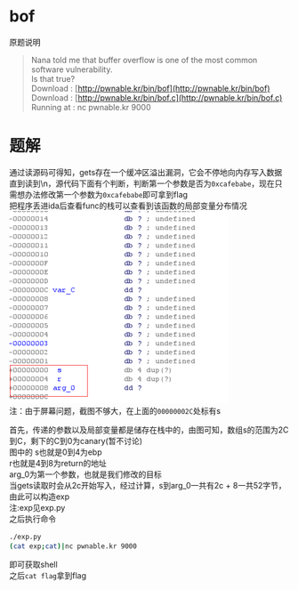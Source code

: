 # bof
原题说明  
>Nana told me that buffer overflow is one of the most common software vulnerability.  
Is that true?  
Download : [http://pwnable.kr/bin/bof](http://pwnable.kr/bin/bof)  
Download : [http://pwnable.kr/bin/bof.c](http://pwnable.kr/bin/bof.c)  
Running at : nc pwnable.kr 9000  

# 题解
通过读源码可得知，gets存在一个缓冲区溢出漏洞，它会不停地向内存写入数据直到读到\n，源代码下面有个判断，判断第一个参数是否为`0xcafebabe`，现在只需想办法修改第一个参数为`0xcafebabe`即可拿到flag  
把程序丢进ida后查看func的栈可以查看到该函数的局部变量分布情况  
 ![](img\1.png)  
 注：由于屏幕问题，截图不够大，在上面的`00000002C`处标有s  

 首先，传递的参数以及局部变量都是储存在栈中的，由图可知，数组s的范围为2C到C，剩下的C到0为canary(暂不讨论)  
 图中的
 s也就是0到4为ebp  
 r也就是4到8为return的地址  
 arg_0为第一个参数，也就是我们修改的目标  
 当gets读取时会从2c开始写入，经过计算，s到arg_0一共有2c + 8一共52字节，由此可以构造exp  
 注:exp见exp.py  
 之后执行命令  
 ```bash
 ./exp.py
 (cat exp;cat)|nc pwnable.kr 9000
 ```
 即可获取shell  
 之后`cat flag`拿到flag 
 